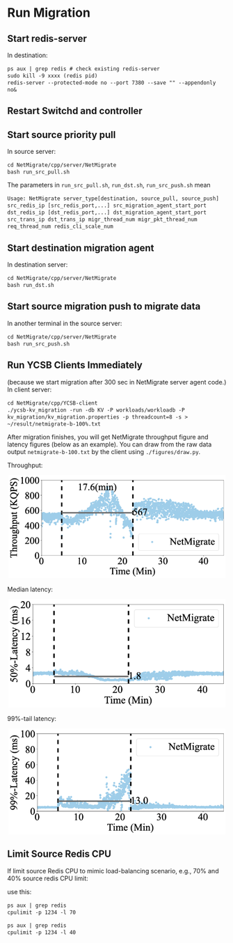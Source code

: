 # Run Migration  

## Start redis-server 
In destination:
```
ps aux | grep redis # check existing redis-server
sudo kill -9 xxxx (redis pid)
redis-server --protected-mode no --port 7380 --save "" --appendonly no&
```

## Restart Switchd and controller

## Start source priority pull 
In source server:
```
cd NetMigrate/cpp/server/NetMigrate
bash run_src_pull.sh
```

The parameters in ```run_src_pull.sh```, ```run_dst.sh```, ```run_src_push.sh``` mean 
```
Usage: NetMigrate server_type[destination, source_pull, source_push] src_redis_ip [src_redis_port,...] src_migration_agent_start_port dst_redis_ip [dst_redis_port,...] dst_migration_agent_start_port src_trans_ip dst_trans_ip migr_thread_num migr_pkt_thread_num req_thread_num redis_cli_scale_num
```

## Start destination migration agent
In destination server:
```
cd NetMigrate/cpp/server/NetMigrate
bash run_dst.sh
```

## Start source migration push to migrate data
In another terminal in the source server:
```
cd NetMigrate/cpp/server/NetMigrate
bash run_src_push.sh
```

## Run YCSB Clients Immediately
(because we start migration after 300 sec in NetMigrate server agent code.)
In client server:
```
cd NetMigrate/cpp/YCSB-client
./ycsb-kv_migration -run -db KV -P workloads/workloadb -P kv_migration/kv_migration.properties -p threadcount=8 -s > ~/result/netmigrate-b-100%.txt
```

After migration finishes, you will get NetMigrate throughput figure and latency figures (below as an example).
You can draw from the raw data output ```netmigrate-b-100.txt``` by the client using ```./figures/draw.py```.

Throughput:

<p align="center">
  <img src="./figures/netmigrate-b-100.png" width="500">
</p>

Median latency:

<p align="center">
  <img src="./figures/netmigrate-5-100-50.png" width="500">
</p>

99%-tail latency:

<p align="center">
  <img src="./figures/netmigrate-5-100-99.png" width="500">
</p>

## Limit Source Redis CPU
If limit source Redis CPU to mimic load-balancing scenario, e.g., 70% and 40% source redis CPU limit:

use this:
```
ps aux | grep redis
cpulimit -p 1234 -l 70
```

```
ps aux | grep redis
cpulimit -p 1234 -l 40
```





